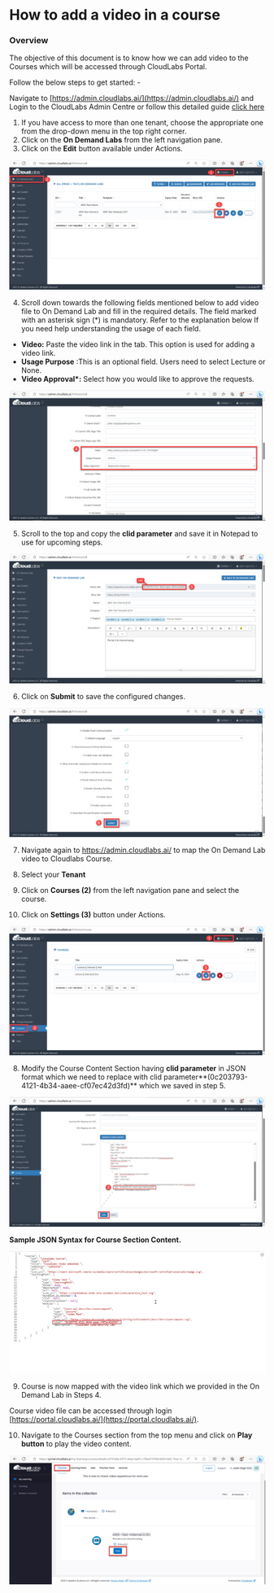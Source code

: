 # **How to add a video in a course**

###

### **Overview**

The objective of this document is to know how we can add video to the Courses which will be accessed through CloudLabs Portal.

Follow the below steps to get started: -

Navigate to [https://admin.cloudlabs.ai/](https://admin.cloudlabs.ai/) and Login to the CloudLabs Admin Centre or follow this detailed guide [click here](https://docs.cloudlabs.ai/Instructor/GettingStarted)

1. If you have access to more than one tenant, choose the appropriate one from the drop-down menu in the top right corner.
2. Click on the **On Demand Labs** from the left navigation pane.
3. Click on the **Edit** button available under Actions.

![](./images/iq1.png)

4. Scroll down towards the following fields mentioned below to add video file to On Demand Lab and fill in the required details. The field marked with an asterisk sign (\*) is mandatory. Refer to the explanation below If you need help understanding the usage of each field.

- **Video:** Paste the video link in the tab. This option is used for adding a video link.
- **Usage Purpose** :This is an optional field. Users need to select Lecture or None.
- **Video Approval\*:** Select how you would like to approve the requests.

![](./images/iq2.png)

5. Scroll to the top and copy the **clid parameter** and save it in Notepad to use for upcoming steps.

![](./images/iq3.png)

6. Click on **Submit** to save the configured changes.

![](./images/iq4.png)

7. Navigate again to https://admin.cloudlabs.ai/ to map the On Demand Lab video to Cloudlabs Course.

1. Select your **Tenant**
2. Click on **Courses (2)** from the left navigation pane and select the course.
3. Click on **Settings (3)** button under Actions.

![](./images/iq5.png)

8. Modify the Course Content Section having **clid parameter** in JSON format which we need to replace with clid parameter**(0c203793-4121-4b34-aaee-cf07ec42d3fd)** which we saved in step 5.

![](./images/iq6.png)

**Sample JSON Syntax for Course Section Content.**

![](./images/iq7.png)

9. Course is now mapped with the video link which we provided in the On Demand Lab in Steps 4.

Course video file can be accessed through login [https://portal.cloudlabs.ai/](https://portal.cloudlabs.ai/).

10. Navigate to the Courses section from the top menu and click on **Play button** to play the video content.

![](./images/iq8.png)
